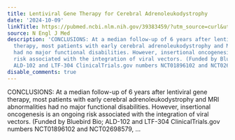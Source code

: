```yaml
---
title: Lentiviral Gene Therapy for Cerebral Adrenoleukodystrophy
date: '2024-10-09'
linkTitle: https://pubmed.ncbi.nlm.nih.gov/39383459/?utm_source=curl&utm_medium=rss&utm_campaign=pubmed-2&utm_content=1LIK-026Y9bjRE4xDQ231BSa89BnY4O2Rfi-9WXQd8C31C6cqE&fc=20211015124055&ff=20241009193150&v=2.18.0.post9+e462414
source: N Engl J Med
description: 'CONCLUSIONS: At a median follow-up of 6 years after lentiviral gene
  therapy, most patients with early cerebral adrenoleukodystrophy and MRI abnormalities
  had no major functional disabilities. However, insertional oncogenesis is an ongoing
  risk associated with the integration of viral vectors. (Funded by Bluebird Bio;
  ALD-102 and LTF-304 ClinicalTrials.gov numbers NCT01896102 and NCT02698579, ...'
disable_comments: true
---
```

CONCLUSIONS: At a median follow-up of 6 years after lentiviral gene therapy, most patients with early cerebral adrenoleukodystrophy and MRI abnormalities had no major functional disabilities. However, insertional oncogenesis is an ongoing risk associated with the integration of viral vectors. (Funded by Bluebird Bio; ALD-102 and LTF-304 ClinicalTrials.gov numbers NCT01896102 and NCT02698579, ...